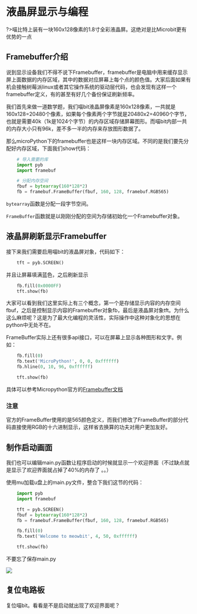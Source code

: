 # 液晶屏显示与编程

?>喵比特上装有一块160x128像素的1.8寸全彩液晶屏。这绝对是比Microbit更有优势的一点

## Framebuffer介绍

说到显示设备我们不得不说下Framebuffer，framebuffer是电脑中用来缓存显示屏上面数据的内存区域，其中的数据对应屏幕上每个点的颜色值。大家后面如果有机会接触树莓派linux或者其它操作系统的驱动层代码，也会发现有这样一个framebuffer定义，有的甚至有好几个备份保证刷新频率。

我们首先来做一道数学题，我们喵bit液晶屏像素是160x128像素，一共就是160x128=20480个像素，如果每个像素两个字节就是20480x2=40960个字节，也就是需要40k（1k是1024个字节）的内存区域存储屏幕图形。而喵bit内部一共的内存大小只有96k，差不多一半的内存来存放图形数据了。

那么microPython下的framebuffer也是这样一块内存区域。不同的是我们要先分配好内存区域，下面我们show代码：

```python
	# 导入需要的库
	import pyb
	import framebuf

	# 分配内存空间
	fbuf = bytearray(160*128*2)
	fb = framebuf.FrameBuffer(fbuf, 160, 128, framebuf.RGB565)
``` 

`bytearray`函数是分配一段字节空间。

`FrameBuffer`函数就是以刚刚分配的空间为存储初始化一个Framebuffer对象。

## 液晶屏刷新显示Framebuffer

接下来我们需要启用喵bit的液晶屏对象，代码如下：
```python
	tft = pyb.SCREEN()
```
并且让屏幕填满蓝色，之后刷新显示
```python
	fb.fill(0x0000FF)
	tft.show(fb)
```
大家可以看到我们这里实际上有三个概念，第一个是存储显示内容的内存空间fbuf，之后是控制显示内容的Framebuffer对象fb，最后是液晶屏对象tft。为什么这么麻烦呢？这是为了最大化编程的灵活性，实际操作中这种对象化的思想在python中无处不在。

FrameBuffer实际上还有很多api接口，可以在屏幕上显示各种图形和文字。例如：
```python
	fb.fill(0)
	fb.text('MicroPython!', 0, 0, 0xffffff)
	fb.hline(0, 10, 96, 0xffffff)

	tft.show(fb)
```	
具体可以参考Micropython官方的[Framebuffer文档](https://docs.micropython.org/en/latest/library/framebuf.html)

### 注意

官方的FrameBuffer使用的是565颜色定义，而我们修改了FrameBuffer的部分代码直接使用RGB的十六进制显示，这样省去换算的功夫对用户更加友好。

## 制作启动画面

我们也可以编辑main.py函数让程序启动的时候就显示一个欢迎界面（不过缺点就是显示了欢迎界面就占掉了40%的内存了 。。）

使用mu加载u盘上的main.py文件，整合下我们这节的代码：
```python
	import pyb
	import framebuf

	tft = pyb.SCREEN()
	fbuf = bytearray(160*128*2)
	fb = framebuf.FrameBuffer(fbuf, 160, 128, framebuf.RGB565)

	fb.fill(0)
	fb.text('Welcome to meowbit', 4, 50, 0xffffff)

	tft.show(fb)
```
不要忘了保存main.py

![](https://s2.ax1x.com/2019/01/29/kQw6dU.png)

## 复位电路板

复位喵bit。看看是不是启动就出现了欢迎界面呢？